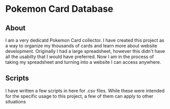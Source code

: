 # Pokemon Card Database

## About
I am a very dedicatd Pokemon Card collector.
I have created this project as a way to organize my thousands of cards and learn more about website development.
Originally I had a large spreadsheet, however this didn't have all the usabilty that I would have preferred.
Now I am in the process of taking my spreadsheet and turning into a website I can access anywhere.

## Scripts
I have written a few scripts in here for .csv files.
While these were intended for the specific usage to this project, a few of them can apply to other situations

